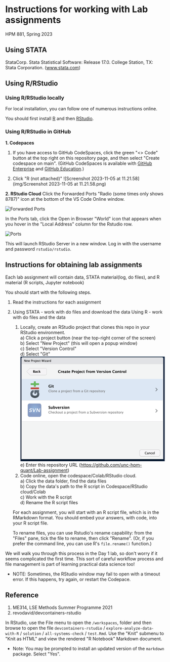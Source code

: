 # Instructions for working with Lab assignments

HPM 881, Spring 2023

## Using STATA
StataCorp. Stata Statistical Software: Release 17.0. College Station, TX: Stata Corporation.  (www.stata.com) 

## Using R/RStudio

### Using R/RStudio locally

For local installation, you can follow one of numerous instructions online.   

You should first install [R](https://cran.r-project.org) and then [RStudio](http://www.rstudio.com).


### Using R/RStudio in GitHub

**1. Codepaces**

1) If you have access to GitHub CodeSpaces, click the green "<> Code" button at the top right on this repository page, and then select "Create codespace on main". (GitHub CodeSpaces is available with [GitHub Enterprise](https://github.com/enterprise) and [GitHub Education](https://education.github.com/).)

2) Click "R (not attached)" ![Screenshot 2023-11-05 at 11.21.58](img/Screenshot 2023-11-05 at 11.21.58.png)


**2. RStudio Cloud**
Click the Forwarded Ports "Radio (some times only shows 8787)" icon at the bottom of the VS Code Online window.

![Forwarded Ports](img/forwarded_ports.png)

In the Ports tab, click the Open in Browser "World" icon that appears when you hover in the "Local Address" column for the Rstudio row.

![Ports](img/ports.png)

This will launch RStudio Server in a new window. Log in with the username and password `rstudio/rstudio`. 

## Instructions for obtaining lab assignments

Each lab assignment will contain data, STATA material(log, do files), and R material (R scripts, Jupyter notebook)

You should start with the following steps.

1.  Read the instructions for each assignment
2.  Using STATA - work with do files and download the data
    Using R -  work with do files and the data

    1) Locally, create an RStudio project that clones this repo in your RStudio environment.  
    a) Click a project button (near the top-right corner of the screen)  
    b) Select "New Project" (this will open a popup window)  
    c) Select "Version Control"  
    d) Select "Git"  ![R studio.png](img/R%20studio%201.png)
    e) Enter this repository URL (https://github.com/unc-hpm-quant/Lab-assignment)  
    2) Code online, open the codespace/Colab/RStudio cloud.  
    a) Click the data folder, find the data files  
    b) Copy the data's path to the R script in Codespace/RStudio cloud/Colab  
    c) Work with the R script  
    d) Rename the R script files

    For each assignment, you will start with an R script file, which is in the RMarkdown format.  You should embed your answers, with code, into your R script file.

    To rename files, you can use Rstudio's rename capability: from the "Files" pane, tick the file to rename, then click "Rename".  (Or, if you prefer the command line, you can use R's `file.rename()` function.)

We will walk you through this process in the Day 1 lab, so don't worry if it seems complicated the first time.  This sort of careful workflow process and file management is part of learning practical data science too!

* NOTE: Sometimes, the RStudio window may fail to open with a timeout error. If this happens, try again, or restart the Codepace.
## Reference
1. ME314, LSE Methods Summer Programme 2021
2. revodavid/devcontainers-rstudio

In RStudio, use the File menu to open the `/workspaces`, folder and then browse to open the file `devcontainers-rstudio` / `explore-analyze-data-with-R` / `solution` /  `all-systems-check` / `test.Rmd`. Use the "Knit" submenu to "Knit as HTML" and view the rendered "R Notebook" Markdown document.

* Note: You may be prompted to install an updated version of the `markdown` package. Select "Yes".
